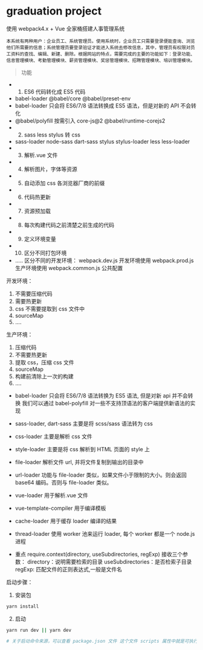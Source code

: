 # graduation project

使用 webpack4.x + Vue 全家桶搭建人事管理系统

    本系统有两种用户：企业员工、系统管理员。使用系统时，企业员工只需要登录便能查询、浏览他们所需要的信息；系统管理员要登录验证才能进入系统去修改信息，其中，管理员有权限对员工资料的查找、编辑、新建、删除。根据网站的特点，需要完成的主要的功能如下：登录功能、信息管理模块、考勤管理模块、薪资管理模块、奖惩管理模块、招聘管理模块、培训管理模块。

> 功能

- 1. ES6 代码转化成 ES5 代码
- babel-loader @babel/core @babel/preset-env
- babel-loader 只会将 ES6/7/8 语法转换成 ES5 语法，但是对新的 API 不会转化
- @babel/polyfill 按需引入 core-js@2 @babel/runtime-corejs2
- 2. sass less stylus 转 css
- sass-loader node-sass dart-sass stylus stylus-loader less less-loader
- 3. 解析.vue 文件
- 4. 解析图片，字体等资源
- 5. 自动添加 css 各浏览器厂商的前缀
- 6. 代码热更新
- 7. 资源预加载
- 8. 每次构建代码之前清楚之前生成的代码
- 9. 定义环境变量
- 10. 区分不同打包环境
- .....
  区分不同的开发环境：
  webpack.dev.js 开发环境使用
  webpack.prod.js 生产环境使用
  webpack.common.js 公共配置

开发环境：

1. 不需要压缩代码
2. 需要热更新
3. css 不需要提取到 css 文件中
4. sourceMap
5. ....

生产环境：

1. 压缩代码
2. 不需要热更新
3. 提取 css，压缩 css 文件
4. sourceMap
5. 构建前清除上一次的构建
6. ....

- babel-loader 只会将 ES6/7/8 语法转换为 ES5 语法, 但是对新 api 并不会转换
  我们可以通过 babel-polyfill 对一些不支持顶语法的客户端提供新语法的实现

- sass-loader, dart-sass 主要是将 scss/sass 语法转为 css
- css-loader 主要是解析 css 文件
- style-loader 主要是将 css 解析到 HTML 页面的 style 上

- file-loader 解析文件 url, 并将文件复制到输出的目录中
- url-loader 功能与 file-loader 类似，如果文件小于限制的大小。则会返回 base64 编码。否则与 file-loader 类似。

- vue-loader 用于解析.vue 文件
- vue-template-compiler 用于编译模板
- cache-loader 用于缓存 loader 编译的结果
- thread-loader 使用 worker 池来运行 loader, 每个 worker 都是一个 node.js 进程

- 重点
  require.context(directory, useSubdirectories, regExp)
  接收三个参数：
  directory：说明需要检索的目录
  useSubdirectories：是否检索子目录
  regExp: 匹配文件的正则表达式,一般是文件名

启动步骤：

1. 安装包

```bash
yarn install
```

2. 启动

```bash
yarn run dev || yarn dev

# 关于启动命令来源，可以查看 package.json 文件 这个文件 scripts 属性中就是可执行的命令
```
